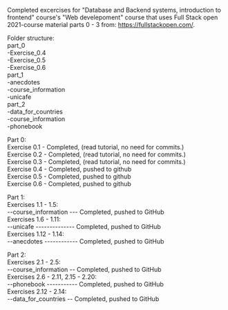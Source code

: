 Completed excercises for "Database and Backend systems, introduction to frontend" course's "Web develepoment" course that uses Full Stack open 2021-course material parts 0 - 3 from: https://fullstackopen.com/.  

Folder structure:  
part_0  
-Exercise_0.4  
-Exercise_0.5  
-Exercise_0.6  
part_1  
-anecdotes  
-course_information  
-unicafe  
part_2  
-data_for_countries  
-course_information  
-phonebook  
  

Part 0:  
Exercise 0.1 - Completed, (read tutorial, no need for commits.)  
Exercise 0.2 - Completed, (read tutorial, no need for commits.)  
Exercise 0.3 - Completed, (read tutorial, no need for commits.)  
Exercise 0.4 - Completed, pushed to github  
Exercise 0.5 - Completed, pushed to github  
Exercise 0.6 - Completed, pushed to github  

  
Part 1:  
Exercises 1.1  - 1.5:  
--course_information --- Completed, pushed to GitHub  
Exercises 1.6  - 1.11:  
--unicafe -------------- Completed, pushed to GitHub  
Exercises 1.12 - 1.14:  
--anecdotes ------------ Completed, pushed to GitHub  

  
Part 2:  
Exercises 2.1  - 2.5:  
--course_information -- Completed, pushed to GitHub  
Exercises 2.6  - 2.11, 2.15 - 2.20:  
--phonebook ----------- Completed, pushed to GitHub  
Exercises 2.12 - 2.14:  
--data_for_countries -- Completed, pushed to GitHub  

